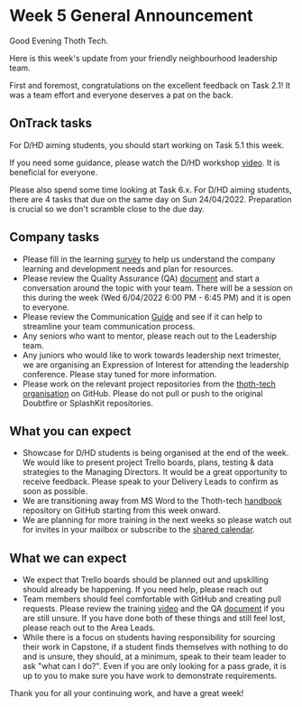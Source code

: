# Week 5 General Announcement

Good Evening Thoth Tech.

Here is this week's update from your friendly neighbourhood leadership team.

First and foremost, congratulations on the excellent feedback on Task 2.1! It was a team effort and
everyone deserves a pat on the back.

## OnTrack tasks

For D/HD aiming students, you should start working on Task 5.1 this week.

If you need some guidance, please watch the D/HD workshop
[video](https://deakin365.sharepoint.com/:v:/r/sites/ThothTech2/Shared%20Documents/General/Recordings/2-4-22%20D-HD%20Workshop.mp4?csf=1&web=1&e=0Tomse).
It is beneficial for everyone.

Please also spend some time looking at Task 6.x. For D/HD aiming students, there are 4 tasks that
due on the same day on Sun 24/04/2022. Preparation is crucial so we don't scramble close to the due
day.

## Company tasks

- Please fill in the learning
  [survey](https://forms.office.com/Pages/ResponsePage.aspx?id=7Hgj0IgW1UaFQBwotfRw9pxmFQ5mP6pJsCNkD-HdouBUNUVBVlBEMlVTT0RKWkdVNTJOT0o5MTNMTSQlQCN0PWcu)
  to help us understand the company learning and development needs and plan for resources.
- Please review the Quality Assurance (QA)
  [document](https://github.com/thoth-tech/handbook/blob/main/docs/processes/quality-assurance/quality-assurance-overview.md)
  and start a conversation around the topic with your team. There will be a session on this during
  the week (Wed 6/04/2022 6:00 PM - 6:45 PM) and it is open to everyone.
- Please review the Communication
  [Guide](https://github.com/thoth-tech/handbook/blob/main/docs/communication/communication.md) and
  see if it can help to streamline your team communication process.
- Any seniors who want to mentor, please reach out to the Leadership team.
- Any juniors who would like to work towards leadership next trimester, we are organising an
  Expression of Interest for attending the leadership conference. Please stay tuned for more
  information.
- Please work on the relevant project repositories from the
  [thoth-tech organisation](https://github.com/thoth-tech) on GitHub. Please do not pull or push to
  the original Doubtfire or SplashKit repositories.

## What you can expect

- Showcase for D/HD students is being organised at the end of the week. We would like to present
  project Trello boards, plans, testing & data strategies to the Managing Directors. It would be a
  great opportunity to receive feedback. Please speak to your Delivery Leads to confirm as soon as
  possible.
- We are transitioning away from MS Word to the Thoth-tech
  [handbook](https://github.com/thoth-tech/handbook) repository on GitHub starting from this week
  onward.
- We are planning for more training in the next weeks so please watch out for invites in your
  mailbox or subscribe to the
  [shared calendar](https://outlook.office.com/calendar/group/deakin365.onmicrosoft.com/_thoth-tech/view/month).

## What we can expect

- We expect that Trello boards should be planned out and upskilling should already be happening. If
  you need help, please reach out
- Team members should feel comfortable with GitHub and creating pull requests. Please review the
  training
  [video](https://deakin365.sharepoint.com/:v:/r/sites/ThothTech2/Shared%20Documents/General/Recordings/24-3-22%20Github%20Repos%20QnA.mp4?csf=1&web=1&e=Pa3Hh0)
  and the QA
  [document](https://github.com/thoth-tech/handbook/blob/main/docs/processes/quality-assurance/quality-assurance-overview.md)
  if you are still unsure. If you have done both of these things and still feel lost, please reach
  out to the Area Leads.
- While there is a focus on students having responsibility for sourcing their work in Capstone, if a
  student finds themselves with nothing to do and is unsure, they should, at a minimum, speak to
  their team leader to ask "what can I do?". Even if you are only looking for a pass grade, it is up
  to you to make sure you have work to demonstrate requirements.

Thank you for all your continuing work, and have a great week!
